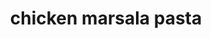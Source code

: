 ---
servings: 6 servings
notes:
directions: |-
  * Heat a large pot over medium-high heat
  * Add 2 tablespoons of olive oil and chicken breast
  * Season with salt and pepper to taste
  * Cook until chicken is no longer pink
  * Remove and set aside
  * Add the remaining tablespoon of oil, and the mushrooms and onion to skillet
  * Season with salt and pepper to taste
  * Cook until onions are browned; stirring occasionally
  * Return the chicken to the pot
  * Add the stock, cream, wine, and pasta and bring up to a simmer
  * Add the pasta and cover
  * Simmer until pasta is tender (about 15-20 minutes) stirring occasionally
  * When pasta is tender, stir in parmesan cheese until smooth
  * Remove from heat
  * Garnish with fresh parsley
ingredients: |-
  * 3 tablespoons olive oil
  * 1 ½ pounds boneless skinless chicken breast (cut in chunks)
  * 2 cups sliced white or button mushrooms
  * 1 white onion (sliced)
  * 3 cups chicken stock
  * 1 ½ cups heavy cream
  * 1 cup marsala wine
  * 3 cups uncooked penne pasta
  * 1 cup shredded parmesan cheese
  * salt and pepper (to taste)
  * fresh parsley (optional garnish)
rating:
ease:
category: main course
subcategory: pasta
href: 'https://www.buzzfeed.com/mikeprice/make-an-amazing-chicken-marsala-pasta-dinner-using-only-one?bffbtasty&ref=bffbtasty&utm_term=.vvnzd3zjy.br09719wz'
totalTime:
cookTime:
prepTime:
title: chicken marsala pasta
path: /chicken-marsala-pasta
---